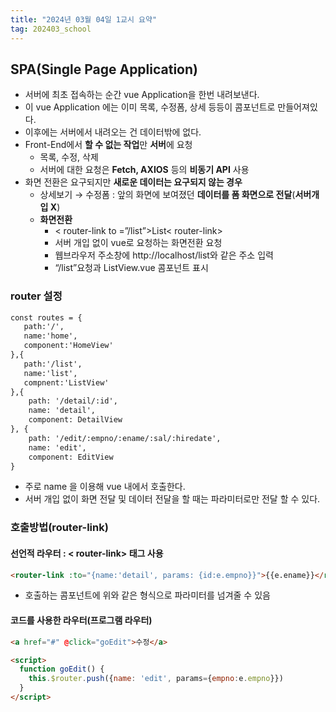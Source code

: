 ```yaml
---
title: "2024년 03월 04일 1교시 요약"
tag: 202403_school
---
```


## SPA(Single Page Application)

- 서버에 최초 접속하는 순간 vue Application을 한번 내려보낸다.
- 이 vue Application 에는 이미 목록, 수정폼, 상세 등등이 콤포넌트로 만들어져있다.
- 이후에는 서버에서 내려오는 건 데이터밖에 없다.
- Front-End에서 **할 수 없는 작업**만 **서버**에 요청
  - 목록, 수정, 삭제
  - 서버에 대한 요청은 **Fetch, AXIOS** 등의 **비동기 API** 사용
- 화면 전환은 요구되지만 **새로운 데이터는 요구되지 않는 경우**
  - 상세보기 → 수정폼 : 앞의 화면에 보여졌던 **데이터를 폼 화면으로 전달**(**서버개입 X**)
  - **화면전환**
    - < router-link to =”/list”>List< router-link>
    - 서버 개입 없이 vue로 요청하는 화면전환 요청
    - 웹브라우저 주소창에 http://localhost/list와 같은 주소 입력
    - “/list”요청과 ListView.vue 콤포넌트 표시

### router 설정

```html
const routes = {
   path:'/', 
   name:'home', 
   component:'HomeView'
},{
   path:'/list', 
   name:'list', 
   compnent:'ListView'
},{
    path: '/detail/:id',
    name: 'detail',
    component: DetailView
}, {
    path: '/edit/:empno/:ename/:sal/:hiredate',
    name: 'edit',
    component: EditView
}
```

- 주로 name 을 이용해 vue 내에서 호출한다.
- 서버 개입 없이 화면 전달 및 데이터 전달을 할 때는 파라미터로만 전달 할 수 있다.

### 호출방법(router-link)

#### 선언적 라우터 : < router-link> 태그 사용

```html
<router-link :to="{name:'detail', params: {id:e.empno}}">{{e.ename}}</router-link>
```

- 호출하는 콤포넌트에 위와 같은 형식으로 파라미터를 넘겨줄 수 있음


#### 코드를 사용한 라우터(프로그램 라우터)

```html
<a href="#" @click="goEdit">수정</a>

<script>
  function goEdit() {
    this.$router.push({name: 'edit', params={empno:e.empno}})
  }
</script>
```